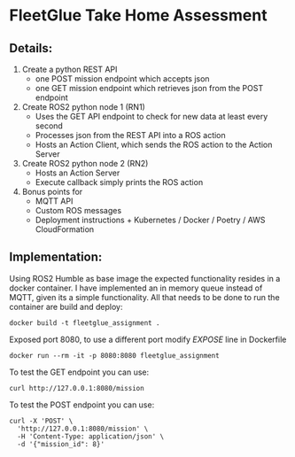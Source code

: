 # FleetGlue Take Home Assessment
## Details:
1. Create a python REST API
    - one POST mission endpoint which accepts json
    - one GET mission endpoint which retrieves json from the POST endpoint
2. Create ROS2 python node 1 (RN1)
    - Uses the GET API endpoint to check for new data at least every second
    - Processes json from the REST API into a ROS action
    - Hosts an Action Client, which sends the ROS action to the Action Server
3. Create ROS2 python node 2 (RN2)
    - Hosts an Action Server
    - Execute callback simply prints the ROS action
4. Bonus points for
    - MQTT API
    - Custom ROS messages
    - Deployment instructions + Kubernetes / Docker / Poetry / AWS CloudFormation

## Implementation:
Using ROS2 Humble as base image the expected functionality resides in a docker container. I have implemented an in memory queue instead of MQTT, given its a simple functionality. All that needs to be done to run the container are build and deploy: 
```
docker build -t fleetglue_assignment .
```
Exposed port 8080, to use a different port modify *EXPOSE* line in Dockerfile
```
docker run --rm -it -p 8080:8080 fleetglue_assignment
```
To test the GET endpoint you can use:
```
curl http://127.0.0.1:8080/mission
```
To test the POST endpoint you can use:
```
curl -X 'POST' \
  'http://127.0.0.1:8080/mission' \
  -H 'Content-Type: application/json' \
  -d '{"mission_id": 8}'
```
